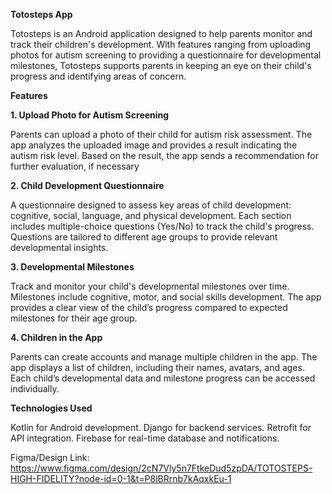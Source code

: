 **Totosteps App**

Totosteps is an Android application designed to help parents monitor and track their children's development. With features ranging from uploading photos for autism screening to providing a questionnaire for developmental milestones, Totosteps supports parents in keeping an eye on their child's progress and identifying areas of concern.

**Features**

**1. Upload Photo for Autism Screening**

Parents can upload a photo of their child for autism risk assessment.
The app analyzes the uploaded image and provides a result indicating the autism risk level.
Based on the result, the app sends a recommendation for further evaluation, if necessary

**2. Child Development Questionnaire**

A questionnaire designed to assess key areas of child development: cognitive, social, language, and physical development.
Each section includes multiple-choice questions (Yes/No) to track the child's progress.
Questions are tailored to different age groups to provide relevant developmental insights.

**3. Developmental Milestones**

Track and monitor your child's developmental milestones over time.
Milestones include cognitive, motor, and social skills development.
The app provides a clear view of the child’s progress compared to expected milestones for their age group.

**4. Children in the App**

Parents can create accounts and manage multiple children in the app.
The app displays a list of children, including their names, avatars, and ages.
Each child’s developmental data and milestone progress can be accessed individually.

**Technologies Used**

Kotlin for Android development.
Django for backend services.
Retrofit for API integration.
Firebase for real-time database and notifications.

Figma/Design Link:
https://www.figma.com/design/2cN7Vly5n7FtkeDud5zpDA/TOTOSTEPS-HIGH-FIDELITY?node-id=0-1&t=P8lBRrnb7kAqxkEu-1
